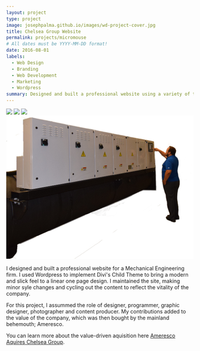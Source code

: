 ```yaml
---
layout: project
type: project
image: josephpalma.github.io/images/wd-project-cover.jpg
title: Chelsea Group Website
permalink: projects/micromouse
# All dates must be YYYY-MM-DD format!
date: 2016-08-01
labels:
  - Web Design
  - Branding
  - Web Development
  - Marketing
  - Wordpress
summary: Designed and built a professional website using a variety of tools.
---
```


<div class="ui small rounded images">
  <img class="ui image" src="../images/pump-icon-real2.png">
  <img class="ui image" src="../images/BAS.png">
  <img class="ui image" src="../images/chiller-icon new.png">
  <img class="ui image" src="../images/PCA-icon-new2.png">
</div>

I designed and built a professional website for a Mechanical Engineering firm. I used Wordpress to implement Divi's Child Theme to bring a modern and slick feel to a linear one page design. I maintained the site, making minor syle changes and cycling out the content to reflect the vitality of the company.

For this project, I assummed the role of designer, programmer, graphic designer, photographer and content producer. My contributions added to the value of the company, which was then bought by the mainland behemouth; Ameresco.

You can learn more about the value-driven aquisition here [Ameresco Aquires Chelsea Group](https://www.ameresco.com/ameresco-acquires-chelsea-group-limited-to-expand-commercial-retail-and-industrial-services-in-hawaii/).



